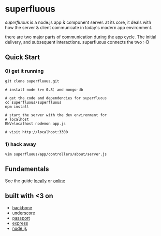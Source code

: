 superfluous
===========

*superfluous* is a node.js app & component server. at its core, it deals
with how the server & client communicate in today's modern app environment.

there are two major parts of communication during the app cycle. The initial
delivery, and subsequent interactions. superfluous connects the two :-D

## Quick Start

### 0) get it running

    git clone superfluous.git

    # install node (>= 0.8) and mongo-db

    # get the code and dependencies for superfluous
    cd superfluous/superfluous
    npm install

    # start the server with the dev environment for
    # localhost
    ENV=localhost nodemon app.js

    # visit http://localhost:3300

### 1) hack away

    vim superfluous/app/controllers/about/server.js

## Fundamentals

See the guide [locally](http://localhost:3300) or [online](http://sf.nicesho.es)

## built with <3 on

* [backbone](http://backbonejs.org)
* [underscore](http://underscorejs.org)
* [passport](http://passportjs.org)
* [express](http://expressjs.com)
* [node.js](http://nodejs.org)

